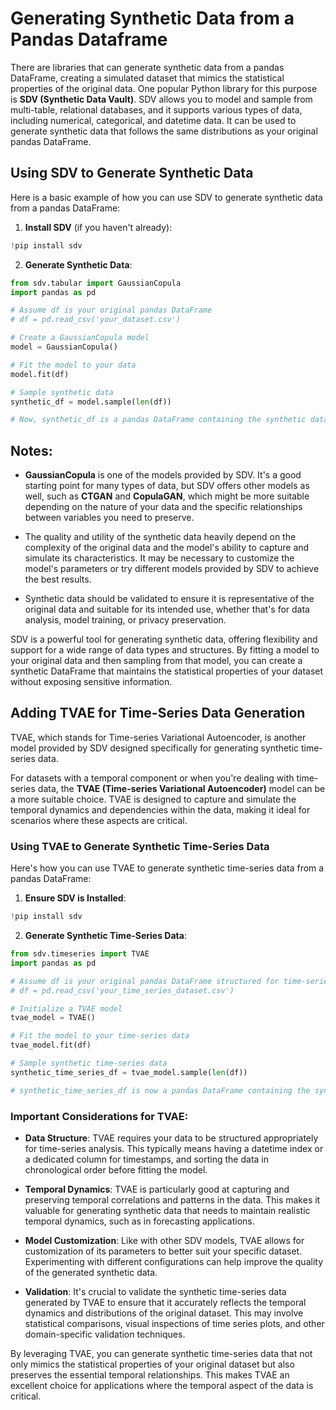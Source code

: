 # Generating Synthetic Data from a Pandas Dataframe

There are libraries that can generate synthetic data from a pandas DataFrame, creating a simulated dataset that mimics the statistical properties of the original data. One popular Python library for this purpose is **SDV (Synthetic Data Vault)**. SDV allows you to model and sample from multi-table, relational databases, and it supports various types of data, including numerical, categorical, and datetime data. It can be used to generate synthetic data that follows the same distributions as your original pandas DataFrame.

## Using SDV to Generate Synthetic Data

Here is a basic example of how you can use SDV to generate synthetic data from a pandas DataFrame:

1. **Install SDV** (if you haven't already):
```python
!pip install sdv
```

2. **Generate Synthetic Data**:
```python
from sdv.tabular import GaussianCopula
import pandas as pd

# Assume df is your original pandas DataFrame
# df = pd.read_csv('your_dataset.csv')

# Create a GaussianCopula model
model = GaussianCopula()

# Fit the model to your data
model.fit(df)

# Sample synthetic data
synthetic_df = model.sample(len(df))

# Now, synthetic_df is a pandas DataFrame containing the synthetic data
```

## Notes:

- **GaussianCopula** is one of the models provided by SDV. It's a good starting point for many types of data, but SDV offers other models as well, such as **CTGAN** and **CopulaGAN**, which might be more suitable depending on the nature of your data and the specific relationships between variables you need to preserve.

- The quality and utility of the synthetic data heavily depend on the complexity of the original data and the model's ability to capture and simulate its characteristics. It may be necessary to customize the model's parameters or try different models provided by SDV to achieve the best results.

- Synthetic data should be validated to ensure it is representative of the original data and suitable for its intended use, whether that's for data analysis, model training, or privacy preservation.

SDV is a powerful tool for generating synthetic data, offering flexibility and support for a wide range of data types and structures. By fitting a model to your original data and then sampling from that model, you can create a synthetic DataFrame that maintains the statistical properties of your dataset without exposing sensitive information.

## Adding TVAE for Time-Series Data Generation

TVAE, which stands for Time-series Variational Autoencoder, is another model provided by SDV designed specifically for generating synthetic time-series data.

For datasets with a temporal component or when you're dealing with time-series data, the **TVAE (Time-series Variational Autoencoder)** model can be a more suitable choice. TVAE is designed to capture and simulate the temporal dynamics and dependencies within the data, making it ideal for scenarios where these aspects are critical.

### Using TVAE to Generate Synthetic Time-Series Data

Here's how you can use TVAE to generate synthetic time-series data from a pandas DataFrame:

1. **Ensure SDV is Installed**:
```python
!pip install sdv
```

2. **Generate Synthetic Time-Series Data**:
```python
from sdv.timeseries import TVAE
import pandas as pd

# Assume df is your original pandas DataFrame structured for time-series analysis
# df = pd.read_csv('your_time_series_dataset.csv')

# Initialize a TVAE model
tvae_model = TVAE()

# Fit the model to your time-series data
tvae_model.fit(df)

# Sample synthetic time-series data
synthetic_time_series_df = tvae_model.sample(len(df))

# synthetic_time_series_df is now a pandas DataFrame containing the synthetic time-series data
```

### Important Considerations for TVAE:

- **Data Structure**: TVAE requires your data to be structured appropriately for time-series analysis. This typically means having a datetime index or a dedicated column for timestamps, and sorting the data in chronological order before fitting the model.

- **Temporal Dynamics**: TVAE is particularly good at capturing and preserving temporal correlations and patterns in the data. This makes it valuable for generating synthetic data that needs to maintain realistic temporal dynamics, such as in forecasting applications.

- **Model Customization**: Like with other SDV models, TVAE allows for customization of its parameters to better suit your specific dataset. Experimenting with different configurations can help improve the quality of the generated synthetic data.

- **Validation**: It's crucial to validate the synthetic time-series data generated by TVAE to ensure that it accurately reflects the temporal dynamics and distributions of the original dataset. This may involve statistical comparisons, visual inspections of time series plots, and other domain-specific validation techniques.

By leveraging TVAE, you can generate synthetic time-series data that not only mimics the statistical properties of your original dataset but also preserves the essential temporal relationships. This makes TVAE an excellent choice for applications where the temporal aspect of the data is critical.